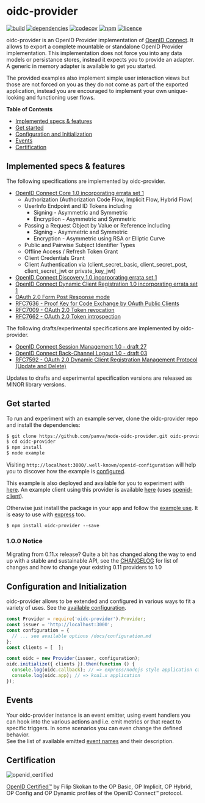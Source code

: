 # oidc-provider

[![build][travis-image]][travis-url] [![dependencies][david-image]][david-url] [![codecov][codecov-image]][codecov-url] [![npm][npm-image]][npm-url] [![licence][licence-image]][licence-url]

oidc-provider is an OpenID Provider implementation of [OpenID Connect][openid-connect]. It allows to
export a complete mountable or standalone OpenID Provider implementation. This implementation does
not force you into any data models or persistance stores, instead it expects you to provide an
adapter. A generic in memory adapter is available to get you started.

The provided examples also implement simple user interaction views but those are not forced on you
as they do not come as part of the exported application, instead you are encouraged to implement
your own unique-looking and functioning user flows.

**Table of Contents**

<!-- TOC START min:2 max:2 link:true update:true -->
  - [Implemented specs & features](#implemented-specs--features)
  - [Get started](#get-started)
  - [Configuration and Initialization](#configuration-and-initialization)
  - [Events](#events)
  - [Certification](#certification)

<!-- TOC END -->

## Implemented specs & features

The following specifications are implemented by oidc-provider.

- [OpenID Connect Core 1.0 incorporating errata set 1][feature-core]
  - Authorization (Authorization Code Flow, Implicit Flow, Hybrid Flow)
  - UserInfo Endpoint and ID Tokens including
    - Signing - Asymmetric and Symmetric
    - Encryption - Asymmetric and Symmetric
  - Passing a Request Object by Value or Reference including
    - Signing - Asymmetric and Symmetric
    - Encryption - Asymmetric using RSA or Elliptic Curve
  - Public and Pairwise Subject Identifier Types
  - Offline Access / Refresh Token Grant
  - Client Credentials Grant
  - Client Authentication via (client_secret_basic, client_secret_post, client_secret_jwt or private_key_jwt)
- [OpenID Connect Discovery 1.0 incorporating errata set 1][feature-discovery]
- [OpenID Connect Dynamic Client Registration 1.0 incorporating errata set 1][feature-registration]
- [OAuth 2.0 Form Post Response mode][feature-form-post]
- [RFC7636 - Proof Key for Code Exchange by OAuth Public Clients][feature-pixy]
- [RFC7009 - OAuth 2.0 Token revocation][feature-revocation]
- [RFC7662 - OAuth 2.0 Token introspection][feature-introspection]

The following drafts/experimental specifications are implemented by oidc-provider.
- [OpenID Connect Session Management 1.0 - draft 27][feature-session-management]
- [OpenID Connect Back-Channel Logout 1.0 - draft 03][feature-backchannel-logout]
- [RFC7592 - OAuth 2.0 Dynamic Client Registration Management Protocol (Update and Delete)][feature-registration-management]

Updates to drafts and experimental specification versions are released as MINOR library versions.

## Get started
To run and experiment with an example server, clone the oidc-provider repo and install the dependencies:

```bash
$ git clone https://github.com/panva/node-oidc-provider.git oidc-provider
$ cd oidc-provider
$ npm install
$ node example
```
Visiting `http://localhost:3000/.well-known/openid-configuration` will help you to discover how the
example is [configured](/example).

This example is also deployed and available for you to experiment with [here][heroku-example].
An example client using this provider is available [here][heroku-example-client]
(uses [openid-client][openid-client]).

Otherwise just install the package in your app and follow the [example use](/example/index.js).
It is easy to use with [express](/example/express.js) too.
```
$ npm install oidc-provider --save
```

### 1.0.0 Notice
Migrating from 0.11.x release? Quite a bit has changed along the way to end up with a stable and
sustainable API, see the [CHANGELOG](/CHANGELOG.md#version-100) for list of changes and how to
change your existing 0.11 providers to 1.0

## Configuration and Initialization
oidc-provider allows to be extended and configured in various ways to fit a variety of uses. See
the [available configuration](/docs/configuration.md).

```js
const Provider = require('oidc-provider').Provider;
const issuer = 'http://localhost:3000';
const configuration = {
  // ... see available options /docs/configuration.md
};
const clients = [  ];

const oidc = new Provider(issuer, configuration);
oidc.initialize({ clients }).then(function () {
  console.log(oidc.callback); // => express/nodejs style application callback (req, res)
  console.log(oidc.app); // => koa1.x application
});
```

## Events
Your oidc-provider instance is an event emitter, using event handlers you can hook into the various
actions and i.e. emit metrics or that react to specific triggers. In some scenarios you can even
change the defined behavior.  
See the list of available emitted [event names](/docs/events.md) and their description.

## Certification
![openid_certified][openid-certified-logo]

[OpenID Certified™][openid-certified-link] by Filip Skokan to the OP Basic, OP Implicit, OP Hybrid,
OP Config and OP Dynamic profiles of the OpenID Connect™ protocol.

[travis-image]: https://img.shields.io/travis/panva/node-oidc-provider/master.svg?style=flat-square&maxAge=7200
[travis-url]: https://travis-ci.org/panva/node-oidc-provider
[david-image]: https://img.shields.io/david/panva/node-oidc-provider.svg?style=flat-square&maxAge=7200
[david-url]: https://david-dm.org/panva/node-oidc-provider
[codecov-image]: https://img.shields.io/codecov/c/github/panva/node-oidc-provider/master.svg?style=flat-square&maxAge=7200
[codecov-url]: https://codecov.io/gh/panva/node-oidc-provider
[npm-image]: https://img.shields.io/npm/v/oidc-provider.svg?style=flat-square&maxAge=7200
[npm-url]: https://www.npmjs.com/package/oidc-provider
[licence-image]: https://img.shields.io/github/license/panva/node-oidc-provider.svg?style=flat-square&maxAge=7200
[licence-url]: LICENSE.md
[openid-certified-link]: http://openid.net/certification/
[openid-certified-logo]: https://cloud.githubusercontent.com/assets/1454075/7611268/4d19de32-f97b-11e4-895b-31b2455a7ca6.png
[openid-connect]: http://openid.net/connect/
[feature-core]: http://openid.net/specs/openid-connect-core-1_0.html
[feature-discovery]: http://openid.net/specs/openid-connect-discovery-1_0.html
[feature-registration]: http://openid.net/specs/openid-connect-registration-1_0.html
[feature-session-management]: http://openid.net/specs/openid-connect-session-1_0-27.html
[feature-form-post]: http://openid.net/specs/oauth-v2-form-post-response-mode-1_0.html
[feature-revocation]: https://tools.ietf.org/html/rfc7009
[feature-introspection]: https://tools.ietf.org/html/rfc7662
[feature-thumbprint]: https://tools.ietf.org/html/rfc7638
[feature-pixy]: https://tools.ietf.org/html/rfc7636
[node-jose]: https://github.com/cisco/node-jose
[heroku-example]: https://guarded-cliffs-8635.herokuapp.com/op/.well-known/openid-configuration
[heroku-example-client]: https://tranquil-reef-95185.herokuapp.com/client
[openid-client]: https://github.com/panva/node-openid-client
[feature-backchannel-logout]: http://openid.net/specs/openid-connect-backchannel-1_0-03.html
[feature-registration-management]: https://tools.ietf.org/html/rfc7592
